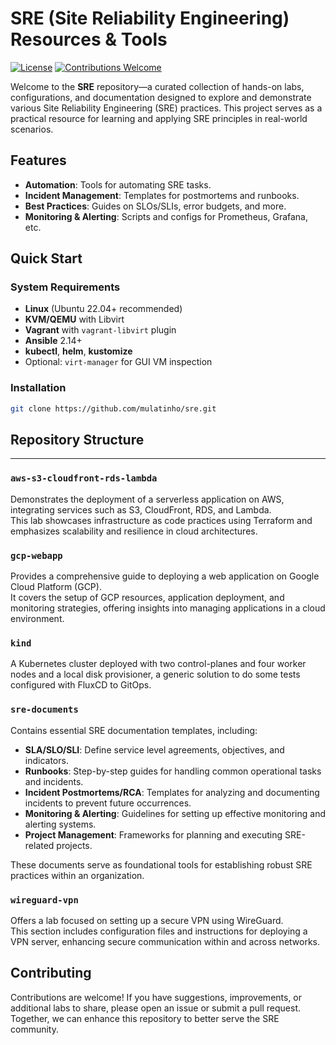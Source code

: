 # SRE (Site Reliability Engineering) Resources & Tools

[![License](https://img.shields.io/badge/license-MIT-blue.svg)](LICENSE)
[![Contributions Welcome](https://img.shields.io/badge/contributions-welcome-brightgreen.svg)](CONTRIBUTING.md)

Welcome to the **SRE** repository—a curated collection of hands-on labs, configurations, and documentation designed to explore and demonstrate various Site Reliability Engineering (SRE) practices. This project serves as a practical resource for learning and applying SRE principles in real-world scenarios.

## Features
- **Automation**: Tools for automating SRE tasks.
- **Incident Management**: Templates for postmortems and runbooks.
- **Best Practices**: Guides on SLOs/SLIs, error budgets, and more.
- **Monitoring & Alerting**: Scripts and configs for Prometheus, Grafana, etc.

## Quick Start

### System Requirements

- **Linux** (Ubuntu 22.04+ recommended)
- **KVM/QEMU** with Libvirt
- **Vagrant** with `vagrant-libvirt` plugin
- **Ansible** 2.14+
- **kubectl**, **helm**, **kustomize**
- Optional: `virt-manager` for GUI VM inspection

### Installation
```bash
git clone https://github.com/mulatinho/sre.git
```


## Repository Structure
---

### `aws-s3-cloudfront-rds-lambda`

Demonstrates the deployment of a serverless application on AWS, integrating services such as S3, CloudFront, RDS, and Lambda.  
This lab showcases infrastructure as code practices using Terraform and emphasizes scalability and resilience in cloud architectures.

### `gcp-webapp`

Provides a comprehensive guide to deploying a web application on Google Cloud Platform (GCP).  
It covers the setup of GCP resources, application deployment, and monitoring strategies, offering insights into managing applications in a cloud environment.


### `kind`

A Kubernetes cluster deployed with two control-planes and four worker nodes and a local disk provisioner, a generic solution to do some tests configured with FluxCD to GitOps.

### `sre-documents`

Contains essential SRE documentation templates, including:

- **SLA/SLO/SLI**: Define service level agreements, objectives, and indicators.
- **Runbooks**: Step-by-step guides for handling common operational tasks and incidents.
- **Incident Postmortems/RCA**: Templates for analyzing and documenting incidents to prevent future occurrences.
- **Monitoring & Alerting**: Guidelines for setting up effective monitoring and alerting systems.
- **Project Management**: Frameworks for planning and executing SRE-related projects.

These documents serve as foundational tools for establishing robust SRE practices within an organization.

### `wireguard-vpn`

Offers a lab focused on setting up a secure VPN using WireGuard.  
This section includes configuration files and instructions for deploying a VPN server, enhancing secure communication within and across networks.

## Contributing
Contributions are welcome! If you have suggestions, improvements, or additional labs to share, please open an issue or submit a pull request. Together, we can enhance this repository to better serve the SRE community.
